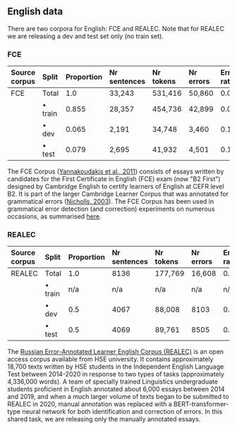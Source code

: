 ## English data

There are two corpora for English: FCE and REALEC. Note that for REALEC we are releasing a dev and test set only (no train set).

### FCE

| Source corpus |  Split                 | Proportion | Nr sentences | Nr tokens | Nr errors | Error rate |
|:--------------|:-----------------------|:-----------|:-------------|:----------|:----------|:-----------|
| FCE           | Total                  | 1.0        | 33,243       |531,416    | 50,860    | 0.096      |
|               | • train                | 0.855      | 28,357       |454,736    | 42,899    | 0.094      |
|               | • dev                  | 0.065      | 2,191        |34,748     | 3,460     | 0.100      |
|               | • test                 | 0.079      | 2,695        |41,932     | 4,501     | 0.107      |

The FCE Corpus ([Yannakoudakis et al., 2011](https://aclanthology.org/P11-1019/)) consists of essays written by candidates for the First Certificate in English (FCE) exam (now "B2 First") designed by Cambridge English to certify learners of English at CEFR level B2. It is part of the larger Cambridge Learner Corpus that was annotated for grammatical errors ([Nicholls, 2003](https://www.academia.edu/download/43303478/CL2003_Nicholls.pdf)). The FCE Corpus has been used in grammatical error detection (and correction) experiments on numerous occasions, as summarised [here](https://paperswithcode.com/dataset/fce).

### REALEC

| Source corpus |  Split                 | Proportion | Nr sentences | Nr tokens | Nr errors | Error rate |
|:--------------|:-----------------------|:-----------|:-------------|:----------|:----------|:-----------|
| REALEC        | Total                  | 1.0        | 8136         |177,769    | 16,608    | 0.093      |
|               | • train                | n/a        | n/a          |n/a        | n/a       | n/a      |
|               | • dev                  | 0.5        | 4067         |88,008     | 8103      | 0.092      |
|               | • test                 | 0.5        | 4069         |89,761     | 8505    | 0.095      |

The [Russian Error-Annotated Learner English Corpus (REALEC)](https://realec.org/index.xhtml#/exam/) is an open access corpus available from HSE university. It contains approximately 18,700 texts written by HSE students in the Independent English Language Test between 2014-2020 in response to two types of tasks (approximately 4,336,000 words). A team of specially trained Linguistics undergraduate students proficient in English annotated about 6,000 essays between 2014 and 2019, and when a much larger volume of texts began to be submitted to REALEC in 2020, manual annotation was replaced with a BERT-transformer-type neural network for both identification and correction of errors. In this shared task, we are releasing only the manually annotated essays.
